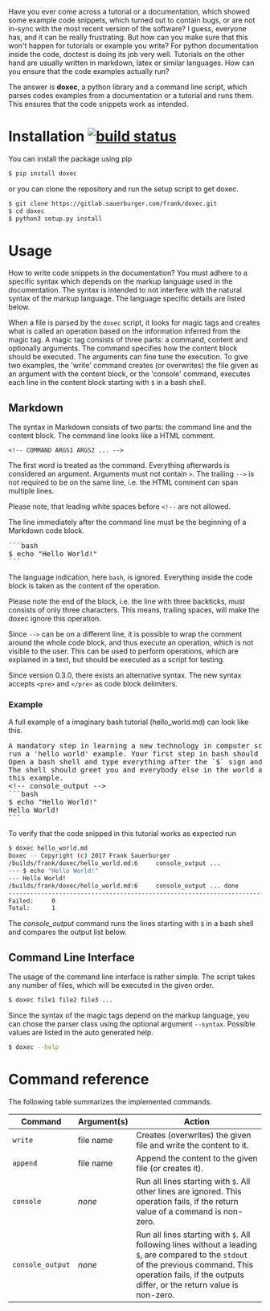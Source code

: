 Have you ever come across a tutorial or a documentation, which showed some
example code snippets, which turned out to contain bugs, or are not in-sync
with the most recent version of the software? I guess, everyone has, and it
can be really frustrating. But how can you make sure that this won't happen
for tutorials or example you write? For python documentation inside the code,
doctest is doing its job very well. Tutorials on the other hand are usually
written in markdown, latex or similar languages. How can you ensure that the
code examples actually run?

The answer is __doxec__, a python library and a command line script,
which parses codes examples from a documentation or a tutorial and runs them.
This ensures that the code snippets work as intended.


# Installation [![build status](https://gitlab.sauerburger.com/frank/doxec/badges/master/build.svg)](https://gitlab.sauerburger.com/frank/doxec/commits/master)

You can install the package using pip

```bash
$ pip install doxec
```

or you can clone the repository and run the setup script to get doxec.


<!-- console 
```bash
$ git clone https://gitlab.sauerburger.com/frank/doxec.git doxec_install
```
-->

```bash
$ git clone https://gitlab.sauerburger.com/frank/doxec.git
$ cd doxec
$ python3 setup.py install
```

# Usage

How to write code snippets in the documentation? You must adhere to a specific
syntax which depends on the markup language used in the documentation. The
syntax is intended to not
interfere with the natural syntax of the markup language. The language
specific details are listed below.

When a file is parsed by the `doxec` script, it looks for magic tags and
creates what is called an operation based on the information inferred from the
magic tag. A magic tag consists of three parts: a command, content and optionally
arguments. The command specifies how the content block should be executed. The
arguments can fine tune the execution. To give two examples, the 
'write' command creates (or overwrites) the file given as an argument with the
content block, or the 'console' command, executes each line in the content
block starting with `$` in a bash shell.

## Markdown

The syntax in Markdown consists of two parts: the command line and the content
block. The command line looks like a HTML comment.

```
<!-- COMMAND ARGS1 ARGS2 ... -->
```

The first word is treated as the command. Everything afterwards is considered
an argument. Arguments must not contain `>`. The trailing `-->` is not
required to be on the same line, i.e. the HTML comment can span multiple
lines.

Please note, that leading white spaces before `<!--` are not allowed.

The line immediately after the command line must be the beginning of a Markdown
code block. 

<pre>
```bash
$ echo "Hello World!"
```
</pre>

The language indication, here `bash`, is ignored. Everything inside the code
block is taken as the content of the operation.

Please note the end of the block, i.e. the line with three backticks, must
consists of only three characters. This means, trailing spaces, will make the
doxec ignore this operation.

Since `-->` can be on a different line, it is possible to wrap the comment
around the whole code block, and thus execute an operation, which is not
visible to the user. This can be used to perform operations, which are
explained in a text, but should be executed as a script for testing.

Since version 0.3.0, there exists an alternative syntax. The new syntax
accepts `<pre>` and `</pre>` as code block delimiters.

### Example

A full example of a imaginary bash tutorial (hello_world.md) can look like this. 

<!-- write hello_world.md -->
<pre>
A mandatory step in learning a new technology in computer science is to
run a 'hello world' example. Your first step in bash should be no exception.
Open a bash shell and type everything after the `$` sign and hit return.
The shell should greet you and everybody else in the world as shown in
this example.
&lt;!-- console_output --&gt;
```bash
$ echo "Hello World!"
Hello World!
```
</pre>

<!-- console
```
$ recode html..ascii hello_world.md
```
-->

To verify that the code snipped in this tutorial works as expected run
<!-- console_output -->
```bash
$ doxec hello_world.md
Doxec -- Copyright (c) 2017 Frank Sauerburger
/builds/frank/doxec/hello_world.md:6     console_output ... 
--- $ echo "Hello World!"
--- Hello World!
/builds/frank/doxec/hello_world.md:6     console_output ... done
--------------------------------------------------------------------------------
Failed:     0
Total:      1
```

The *console_output* command runs the lines starting with `$` in a bash shell
and compares the output list below.

## Command Line Interface
The usage of the command line interface is rather simple. The script takes any number of files,
which will be executed in the given order.

```bash
$ doxec file1 file2 file3 ...
```

Since the syntax of the magic tags depend on the markup language, you
can chose the parser class using the optional argument `--syntax`. Possible
values are listed in the auto generated help.

```bash
$ doxec --help
```

# Command reference

The following table summarizes the implemented commands.

| Command | Argument(s) | Action |
| ------- | ----------- | ------ |
| `write` | file name | Creates (overwrites) the given file and write the content to it. |
| `append` | file name | Append the content to the given file (or creates it). |
| `console` | *none* | Run all lines starting with `$`. All other lines are ignored. This operation fails, if the return value of a command is non-zero. |
| `console_output` | *none* | Run all lines starting with `$`. All following lines without a leading `$`, are compared to the `stdout` of the previous command. This operation fails, if the outputs differ, or the return value is non-zero. |

